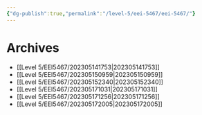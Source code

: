 ```yaml
---
{"dg-publish":true,"permalink":"/level-5/eei-5467/eei-5467/"}
---
```


# Archives
- [[Level 5/EEI5467/202305141753\|202305141753]]
- [[Level 5/EEI5467/202305150959\|202305150959]]
- [[Level 5/EEI5467/202305152340\|202305152340]]
- [[Level 5/EEI5467/202305171031\|202305171031]]
- [[Level 5/EEI5467/202305171256\|202305171256]]
- [[Level 5/EEI5467/202305172005\|202305172005]]
